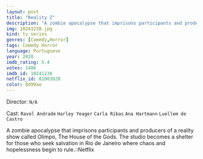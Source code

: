 ```yaml
---
layout: post
title: "Reality Z"
description: "A zombie apocalypse that imprisons participants and producers of a reality show called Olimpo, The House of the Gods. The studio becomes a shelter for those who seek salvation in Rio de Janeiro where chaos and hopelessness begin to rule.::Netflix.."
img: 10241238.jpg
kind: tv series
genres: [Comedy,Horror]
tags: Comedy Horror 
language: Portuguese
year: 2020
imdb_rating: 5.4
votes: 1486
imdb_id: 10241238
netflix_id: 81003028
color: 8d99ae
---
```

Director: `N/A`  

Cast: `Ravel Andrade` `Harley Yeager` `Carla Ribas` `Ana Hartmann` `Luellem de Castro` 

A zombie apocalypse that imprisons participants and producers of a reality show called Olimpo, The House of the Gods. The studio becomes a shelter for those who seek salvation in Rio de Janeiro where chaos and hopelessness begin to rule.::Netflix